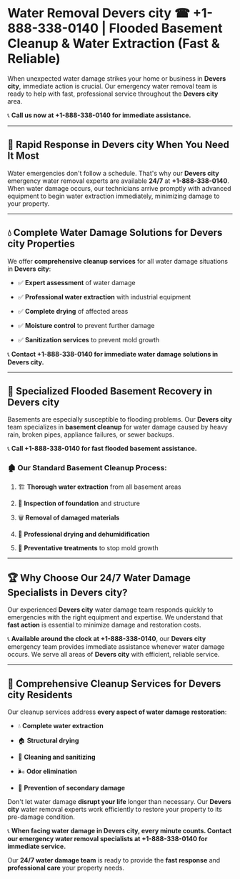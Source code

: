 # Water Removal Devers city ☎ +1-888-338-0140 | Flooded Basement Cleanup & Water Extraction (Fast & Reliable)

When unexpected water damage strikes your home or business in **Devers city**, immediate action is crucial. Our emergency water removal team is ready to help with fast, professional service throughout the **Devers city** area. 

📞 **Call us now at +1-888-338-0140 for immediate assistance.**
---
## 🚀 Rapid Response in Devers city When You Need It Most
Water emergencies don't follow a schedule. That's why our **Devers city** emergency water removal experts are available **24/7** at **+1-888-338-0140**. When water damage occurs, our technicians arrive promptly with advanced equipment to begin water extraction immediately, minimizing damage to your property.
---
## 💧 Complete Water Damage Solutions for Devers city Properties
We offer **comprehensive cleanup services** for all water damage situations in **Devers city**:
- ✅ **Expert assessment** of water damage  
- ✅ **Professional water extraction** with industrial equipment  
- ✅ **Complete drying** of affected areas  
- ✅ **Moisture control** to prevent further damage  
- ✅ **Sanitization services** to prevent mold growth  
📞 **Contact +1-888-338-0140 for immediate water damage solutions in Devers city.**
---
## 🌊 Specialized Flooded Basement Recovery in Devers city
Basements are especially susceptible to flooding problems. Our **Devers city** team specializes in **basement cleanup** for water damage caused by heavy rain, broken pipes, appliance failures, or sewer backups. 
📞 **Call +1-888-338-0140 for fast flooded basement assistance.**
### 🏚️ Our Standard Basement Cleanup Process:
1. 🏗️ **Thorough water extraction** from all basement areas  
2. 🔎 **Inspection of foundation** and structure  
3. 🗑️ **Removal of damaged materials**  
4. 💨 **Professional drying and dehumidification**  
5. 🚫 **Preventative treatments** to stop mold growth  
---
## 🏆 Why Choose Our 24/7 Water Damage Specialists in Devers city?
Our experienced **Devers city** water damage team responds quickly to emergencies with the right equipment and expertise. We understand that **fast action** is essential to minimize damage and restoration costs.
📞 **Available around the clock at +1-888-338-0140**, our **Devers city** emergency team provides immediate assistance whenever water damage occurs. We serve all areas of **Devers city** with efficient, reliable service.
---
## 🧹 Comprehensive Cleanup Services for Devers city Residents
Our cleanup services address **every aspect of water damage restoration**:
- 💧 **Complete water extraction**  
- 🏠 **Structural drying**  
- 🧼 **Cleaning and sanitizing**  
- 🌬️ **Odor elimination**  
- 🚫 **Prevention of secondary damage**  
Don't let water damage **disrupt your life** longer than necessary. Our **Devers city** water removal experts work efficiently to restore your property to its pre-damage condition.
📞 **When facing water damage in Devers city, every minute counts. Contact our emergency water removal specialists at +1-888-338-0140 for immediate service.**
Our **24/7 water damage team** is ready to provide the **fast response** and **professional care** your property needs.
